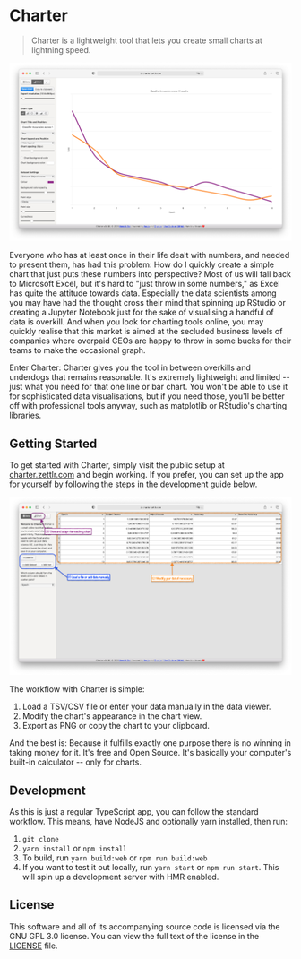 # Charter

> Charter is a lightweight tool that lets you create small charts at lightning speed.

![The Chart Viewer](./resources/charter_chart_viewer.jpg "The chart viewer allows you to modify every aspect of the chart like colours, lines, and labels. Additionally, you can export it or copy it to clipboard.")

Everyone who has at least once in their life dealt with numbers, and needed to present them, has had this problem: How do I quickly create a simple chart that just puts these numbers into perspective? Most of us will fall back to Microsoft Excel, but it's hard to "just throw in some numbers," as Excel has quite the attitude towards data. Especially the data scientists among you may have had the thought cross their mind that spinning up RStudio or creating a Jupyter Notebook just for the sake of visualising a handful of data is overkill. And when you look for charting tools online, you may quickly realise that this market is aimed at the secluded business levels of companies where overpaid CEOs are happy to throw in some bucks for their teams to make the occasional graph.

Enter Charter: Charter gives you the tool in between overkills and underdogs that remains reasonable. It's extremely lightweight and limited -- just what you need for that one line or bar chart. You won't be able to use it for sophisticated data visualisations, but if you need those, you'll be better off with professional tools anyway, such as matplotlib or RStudio's charting libraries.

## Getting Started

To get started with Charter, simply visit the public setup at [charter.zettlr.com](https://charter.zettlr.com/) and begin working. If you prefer, you can set up the app for yourself by following the steps in the development guide below.

![Getting Started with Charter](./resources/charter_quick_start.jpg "To get started in Charter, load your data, modify it, and finally adapt the chart.")

The workflow with Charter is simple:

1. Load a TSV/CSV file or enter your data manually in the data viewer.
2. Modify the chart's appearance in the chart view.
3. Export as PNG or copy the chart to your clipboard.

And the best is: Because it fulfills exactly one purpose there is no winning in taking money for it. It's free and Open Source. It's basically your computer's built-in calculator -- only for charts.

## Development

As this is just a regular TypeScript app, you can follow the standard workflow. This means, have NodeJS and optionally yarn installed, then run:

1. `git clone`
2. `yarn install` or `npm install`
3. To build, run `yarn build:web` or `npm run build:web`
4. If you want to test it out locally, run `yarn start` or `npm run start`. This will spin up a development server with HMR enabled.

## License

This software and all of its accompanying source code is licensed via the GNU GPL 3.0 license. You can view the full text of the license in the [LICENSE](./LICENSE) file.
